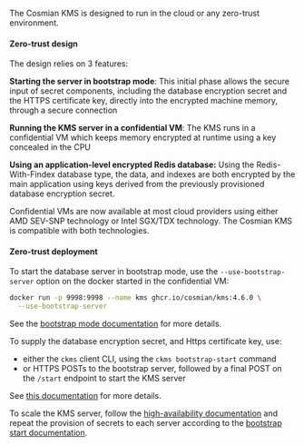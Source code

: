 
The Cosmian KMS is designed to run in the cloud or any zero-trust environment.

#### Zero-trust design

The design relies on 3 features:

 **Starting the server in bootstrap mode**: This initial phase allows the secure input of secret components, including the database encryption secret and the HTTPS certificate key, directly into the encrypted machine memory, through a secure connection
 
 **Running the KMS server in a confidential VM**: The KMS runs in a confidential VM which keeps memory encrypted at runtime using a key concealed in the CPU
 
 **Using an application-level encrypted Redis database:** Using the Redis-With-Findex database type, the data, and indexes are both encrypted by the main application using keys derived from the previously provisioned database encryption secret.
 

Confidential VMs are now available at most cloud providers using either AMD SEV-SNP technology or Intel SGX/TDX technology. The Cosmian KMS is compatible with both technologies.

#### Zero-trust deployment

To start the database server in bootstrap mode, use the `--use-bootstrap-server` option on the docker started in the confidential VM:

```sh
docker run -p 9998:9998 --name kms ghcr.io/cosmian/kms:4.6.0 \
  --use-bootstrap-server
```

See the [bootstrap mode documentation](./bootstrap.md) for more details.

To supply the database encryption secret, and Https certificate key, use:
 
 - either the `ckms` client CLI, using the `ckms bootstrap-start` command
 - or HTTPS POSTs to the bootstrap server, followed by a final POST on the `/start` endpoint to start the KMS server

 See [this documentation](./bootstrap.md#available-configurations) for more details.

To scale the KMS server, follow the [high-availability documentation](./high_availability_mode.md) and repeat the provision of secrets to each server according to the [bootstrap start documentation](./bootstrap.md).